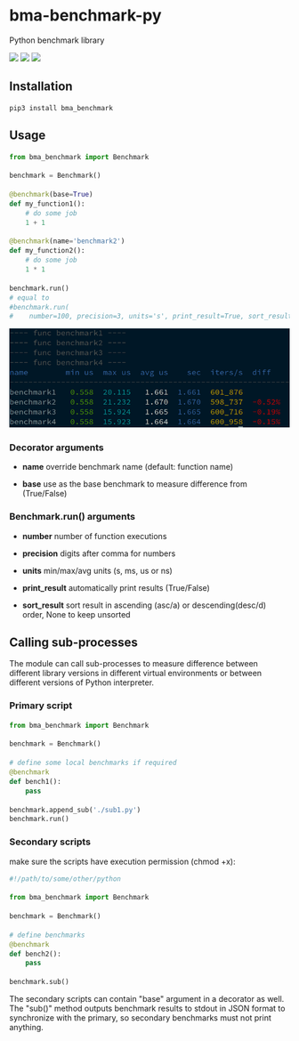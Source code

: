 # bma-benchmark-py

Python benchmark library

<img src="https://img.shields.io/pypi/v/bma-benchmark.svg" /> <img src="https://img.shields.io/badge/license-MIT-green" /> <img src="https://img.shields.io/badge/python-3.5%20%7C%203.6%20%7C%203.7%20%7C%203.8-blue.svg" />


## Installation

```shell
pip3 install bma_benchmark
```

## Usage

```python
from bma_benchmark import Benchmark

benchmark = Benchmark()

@benchmark(base=True)
def my_function1():
    # do some job
    1 + 1

@benchmark(name='benchmark2')
def my_function2():
    # do some job
    1 * 1

benchmark.run()
# equal to
#benchmark.run(
#    number=100, precision=3, units='s', print_result=True, sort_result='desc')
```

![results](https://github.com/alttch/bma-benchmark-py/blob/main/run.png?raw=true)

### Decorator arguments

* **name** override benchmark name (default: function name)

* **base** use as the base benchmark to measure difference from (True/False)

### Benchmark.run() arguments

* **number** number of function executions

* **precision** digits after comma for numbers

* **units** min/max/avg units (s, ms, us or ns)

* **print_result** automatically print results (True/False)

* **sort_result** sort result in ascending (asc/a) or descending(desc/d) order,
  None to keep unsorted

## Calling sub-processes

The module can call sub-processes to measure difference between different
library versions in different virtual environments or between different
versions of Python interpreter.

### Primary script

```python
from bma_benchmark import Benchmark

benchmark = Benchmark()

# define some local benchmarks if required
@benchmark
def bench1():
    pass

benchmark.append_sub('./sub1.py')
benchmark.run()
```

### Secondary scripts

make sure the scripts have execution permission (chmod +x):

```python
#!/path/to/some/other/python

from bma_benchmark import Benchmark

benchmark = Benchmark()

# define benchmarks
@benchmark
def bench2():
    pass

benchmark.sub()
```

The secondary scripts can contain "base" argument in a decorator as well. The
"sub()" method outputs benchmark results to stdout in JSON format to
synchronize with the primary, so secondary benchmarks must not print anything.
